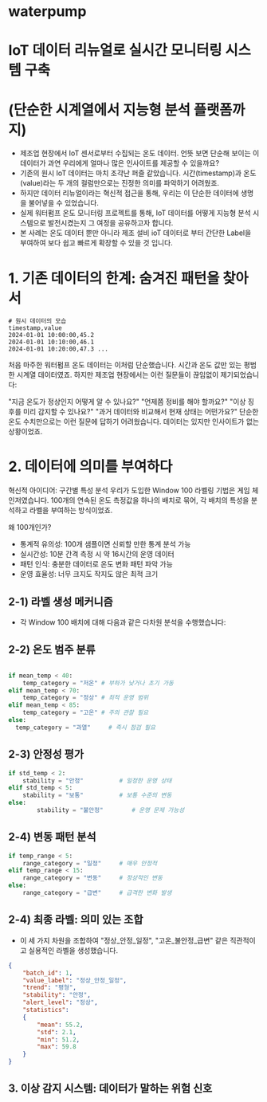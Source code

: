 # waterpump
# IoT 데이터 리뉴얼로 실시간 모니터링 시스템 구축
# (단순한 시계열에서 지능형 분석 플랫폼까지)

- 제조업 현장에서 IoT 센서로부터 수집되는 온도 데이터. 언뜻 보면 단순해 보이는 이 데이터가 과연 우리에게 얼마나 많은 인사이트를 제공할 수 있을까요?
- 기존의 원시 IoT 데이터는 마치 조각난 퍼즐 같았습니다. 시간(timestamp)과 온도(value)라는 두 개의 컬럼만으로는 진정한 의미를 파악하기 어려웠죠. 
- 하지만 데이터 리뉴얼이라는 혁신적 접근을 통해, 우리는 이 단순한 데이터에 생명을 불어넣을 수 있었습니다.
- 실제 워터펌프 온도 모니터링 프로젝트를 통해, IoT 데이터를 어떻게 지능형 분석 시스템으로 발전시켰는지 그 여정을 공유하고자 합니다.
- 본 사례는 온도 데이터 뿐만 아니라 제조 설비 ioT 데이터로 부터 간단한 Label을 부여하여 보다 쉽고 빠르게 확장할 수 있을 것 입니다.  

# 1. 기존 데이터의 한계: 숨겨진 패턴을 찾아서
``` csv
# 원시 데이터의 모습
timestamp,value 
2024-01-01 10:00:00,45.2 
2024-01-01 10:10:00,46.1 
2024-01-01 10:20:00,47.3 ...
```

처음 마주한 워터펌프 온도 데이터는 이처럼 단순했습니다. 시간과 온도 값만 있는 평범한 시계열 데이터였죠. 하지만 제조업 현장에서는 이런 질문들이 끊임없이 제기되었습니다:

"지금 온도가 정상인지 어떻게 알 수 있나요?"
"언제쯤 정비를 해야 할까요?"
"이상 징후를 미리 감지할 수 있나요?"
"과거 데이터와 비교해서 현재 상태는 어떤가요?"
단순한 온도 수치만으로는 이런 질문에 답하기 어려웠습니다. 데이터는 있지만 인사이트가 없는 상황이었죠.


# 2. 데이터에 의미를 부여하다
혁신적 아이디어: 구간별 특성 분석
우리가 도입한 Window 100 라벨링 기법은 게임 체인저였습니다. 100개의 연속된 온도 측정값을 하나의 배치로 묶어, 각 배치의 특성을 분석하고 라벨을 부여하는 방식이었죠.

왜 100개인가?
- 통계적 유의성: 100개 샘플이면 신뢰할 만한 통계 분석 가능
- 실시간성: 10분 간격 측정 시 약 16시간의 운영 데이터
- 패턴 인식: 충분한 데이터로 온도 변화 패턴 파악 가능
- 운영 효율성: 너무 크지도 작지도 않은 최적 크기

## 2-1) 라벨 생성 메커니즘
- 각 Window 100 배치에 대해 다음과 같은 다차원 분석을 수행했습니다:

## 2-2) 온도 범주 분류
```python

if mean_temp < 40:     
	temp_category = "저온" # 부하가 낮거나 초기 가동 
elif mean_temp < 70:     
	temp_category = "정상" # 최적 운영 범위 
elif mean_temp < 85:     
	temp_category = "고온" # 주의 관찰 필요
else:
  temp_category = "과열"     # 즉시 점검 필요
```

## 2-3) 안정성 평가
```python
if std_temp < 2:     
	stability = "안정"          # 일정한 운영 상태 
elif std_temp < 5:     
	stability = "보통"          # 보통 수준의 변동 
else: 
    	stability = "불안정"        # 운영 문제 가능성
```

## 2-4) 변동 패턴 분석
```python
if temp_range < 5:     
	range_category = "일정"     # 매우 안정적 
elif temp_range < 15:     
	range_category = "변동"     # 정상적인 변동 
else:     
	range_category = "급변"     # 급격한 변화 발생
```

## 2-4) 최종 라벨: 의미 있는 조합
- 이 세 가지 차원을 조합하여 "정상_안정_일정", "고온_불안정_급변" 같은 직관적이고 실용적인 라벨을 생성했습니다.
```json
{
	"batch_id": 1,   
	"value_label": "정상_안정_일정",   
	"trend": "평형",   
	"stability": "안정",   
	"alert_level": "정상",   
	"statistics": 
	{     
		"mean": 55.2,     
		"std": 2.1,     
		"min": 51.2,     
		"max": 59.8   
	} 
}
```

## 3. 이상 감지 시스템: 데이터가 말하는 위험 신호 

